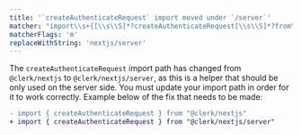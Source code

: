 ```yaml
---
title: '`createAuthenticateRequest` import moved under `/server`'
matcher: "import\\s+{[\\s\\S]*?createAuthenticateRequest[\\s\\S]*?from\\s+['\"]@clerk\\/(nextjs)[\\s\\S]*?['\"]"
matcherFlags: 'm'
replaceWithString: 'nextjs/server'
---
```


The `createAuthenticateRequest` import path has changed from `@clerk/nextjs` to `@clerk/nextjs/server`, as this is a helper that should be only used on the server side. You must update your import path in order for it to work correctly. Example below of the fix that needs to be made:

```diff
- import { createAuthenticateRequest } from "@clerk/nextjs"
+ import { createAuthenticateRequest } from "@clerk/nextjs/server"
```
